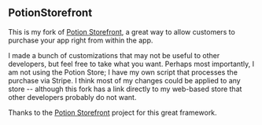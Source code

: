 PotionStorefront
--------------------------

This is my fork of [Potion Storefront](https://github.com/potionfactory/potionstorefront), a great way to allow customers to purchase your app right from within the app.

I made a bunch of customizations that may not be useful to other developers, but feel free to take what you want.  Perhaps most importantly, I am not using the Potion Store; I have my own script that processes the purchase via Stripe.  I think most of my changes could be applied to any store -- although this fork has a link directly to my web-based store that other developers probably do not want.

Thanks to the [Potion Storefront](https://github.com/potionfactory/potionstorefront) project for this great framework.